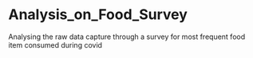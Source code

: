 # Analysis_on_Food_Survey
Analysing the raw data capture through a survey for most frequent food item consumed during covid
